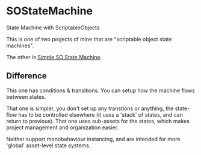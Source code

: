# SOStateMachine
State Machine with ScriptableObjects

This is one of two projects of mine that are "scriptable object state machines".

The other is [Simple SO State Machine](https://github.com/hunterdyar/Simple-Scriptable-Object-State-Machine).

## Difference
This one has conditions & transitions. You can setup how the machine flows between states.

That one is simpler, you don't set up any transtions or anything, the state-flow has to be controlled elsewhere (it uses a 'stack' of states, and can return to previous).
That one uses sub-assets for the states, which makes project management and organization easier.

Neither support monobehaviour instancing, and are intended for more 'global' asset-level state systems. 
